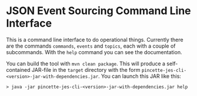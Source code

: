 # JSON Event Sourcing Command Line Interface

This is a command line interface to do operational things. Currently there are the commands ```commands```, ```events``` and ```topics```, each with a couple of subcommands. With the ```help``` command you can see the documentation.

You can build the tool with ```mvn clean package```. This will produce a self-contained JAR-file in the ```target``` directory with the form ```pincette-jes-cli-<version>-jar-with-dependencies.jar```. You can launch this JAR like this:

```
> java -jar pincette-jes-cli-<version>-jar-with-dependencies.jar help
```